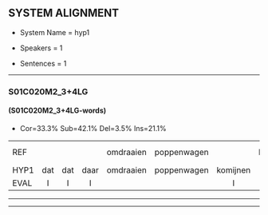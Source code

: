
## SYSTEM ALIGNMENT

- System Name = hyp1

- Speakers = 1

- Sentences = 1

---

### S01C020M2_3+4LG

#### (S01C020M2_3+4LG-words)

- Cor=33.3%	Sub=42.1%	Del=3.5%	Ins=21.1%

|  |  |  |  |  |  |  |  |  |  |  |  |  |  |  |  |  |  |  |  |  |  |  |  |  |  |  |  |  |  |  |  |  |  |  |  |  |  |  |  |  |  |  |  |  |  |  |  |  |  |  |  |  |  |  |  |  |  |
|:--- |:---:|:---:|:---:|:---:|:---:|:---:|:---:|:---:|:---:|:---:|:---:|:---:|:---:|:---:|:---:|:---:|:---:|:---:|:---:|:---:|:---:|:---:|:---:|:---:|:---:|:---:|:---:|:---:|:---:|:---:|:---:|:---:|:---:|:---:|:---:|:---:|:---:|:---:|:---:|:---:|:---:|:---:|:---:|:---:|:---:|:---:|:---:|:---:|:---:|:---:|:---:|:---:|:---:|:---:|:---:|:---:|:---:|
| REF |  |  |  | omdraaien | poppenwagen |  | konijnenhok | * | elastiekje |  |  |  | ruziemaken | teddybeer | dierentuin | paddenstoelen | verstoppertje | * | wasmachine | fototoestel |  | * | toiletpapier | vrachtwagen | buurmannen*(buurman) | * | vogelkooi | olifant | schommelen | iedereen | schoenenwinkel*(schoenwinkel) | knutselen | ophangen | verjaardag | sprookjesboek | tandenborstel | * | lucifer | slaapkamer | achterdeur | ziekenhuis | nieuwsgierig | afblijven | kabouter |  |  |  |  | washandje | sneeuwwitje | goeiendag | vakantie | limonade | autorijden | eindelijk | familie | chocolade |
| HYP1 | dat | dat | daar | omdraaien | poppenwagen | komijnen | hook | ellastiek | elastiekje | ruzie | maken | terribier | hier | gedaan | paddestoel | en | verstoppertje | mar | wasmachine | fototoestel | ta | toilet | papieert | vrachtwagen |  | buurman | nen | vogelkoai | olifand | schommellentireen | schoonwinkel | knitselen | ophangen | verjaardag | sprookjesboek | tandenborstel |  | luciver | slaapkamer | achterdeur | ziekenhuis | neuwsgierig | afblijven | kabouter | washendje | ge | zij | weetje | voor | ien | dag | vakantie | limonabe | autoreinen | eindelijk | familie | chocola |
| EVAL | I | I | I |  |  | I | S | S |  | I | I | I | S | S | S | S |  | S |  |  | I | S | S |  | D | S | S | S | S | S | S | S |  |  |  |  | D | S |  |  |  | S |  |  | I | I | I | I | S | S | S |  | S | S |  |  | S |
---

---
